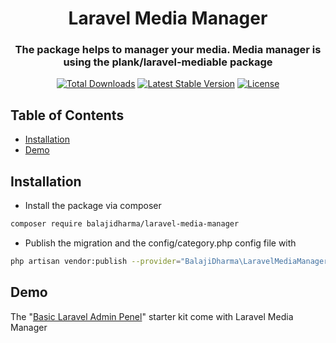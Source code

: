 <h1 align="center">Laravel Media Manager</h1>
<h3 align="center">The package helps to manager your media. Media manager is using the plank/laravel-mediable package</h3>
<p align="center">
<a href="https://packagist.org/packages/balajidharma/laravel-media-manager"><img src="https://poser.pugx.org/balajidharma/laravel-media-manager/downloads" alt="Total Downloads"></a>
<a href="https://packagist.org/packages/balajidharma/laravel-media-manager"><img src="https://poser.pugx.org/balajidharma/laravel-media-manager/v/stable" alt="Latest Stable Version"></a>
<a href="https://packagist.org/packages/balajidharma/laravel-media-manager"><img src="https://poser.pugx.org/balajidharma/laravel-media-manager/license" alt="License"></a>
</p>

## Table of Contents

- [Installation](#installation)
- [Demo](#demo)

## Installation
- Install the package via composer
```bash
composer require balajidharma/laravel-media-manager
```
- Publish the migration and the config/category.php config file with
```bash
php artisan vendor:publish --provider="BalajiDharma\LaravelMediaManager\MediaManagerServiceProvider"
```

## Demo
The "[Basic Laravel Admin Penel](https://github.com/balajidharma/basic-laravel-admin-panel)" starter kit come with Laravel Media Manager